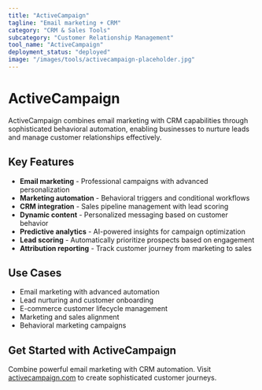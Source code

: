 ```yaml
---
title: "ActiveCampaign"
tagline: "Email marketing + CRM"
category: "CRM & Sales Tools"
subcategory: "Customer Relationship Management"
tool_name: "ActiveCampaign"
deployment_status: "deployed"
image: "/images/tools/activecampaign-placeholder.jpg"
---
```


# ActiveCampaign

ActiveCampaign combines email marketing with CRM capabilities through sophisticated behavioral automation, enabling businesses to nurture leads and manage customer relationships effectively.

## Key Features

- **Email marketing** - Professional campaigns with advanced personalization
- **Marketing automation** - Behavioral triggers and conditional workflows
- **CRM integration** - Sales pipeline management with lead scoring
- **Dynamic content** - Personalized messaging based on customer behavior
- **Predictive analytics** - AI-powered insights for campaign optimization
- **Lead scoring** - Automatically prioritize prospects based on engagement
- **Attribution reporting** - Track customer journey from marketing to sales

## Use Cases

- Email marketing with advanced automation
- Lead nurturing and customer onboarding
- E-commerce customer lifecycle management
- Marketing and sales alignment
- Behavioral marketing campaigns

## Get Started with ActiveCampaign

Combine powerful email marketing with CRM automation. Visit [activecampaign.com](https://www.activecampaign.com) to create sophisticated customer journeys.